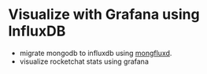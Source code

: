 Visualize with Grafana using InfluxDB
======================================

* migrate mongodb to influxdb using [mongfluxd](https://github.com/rwynn/mongofluxd).
* visualize rocketchat stats using grafana
